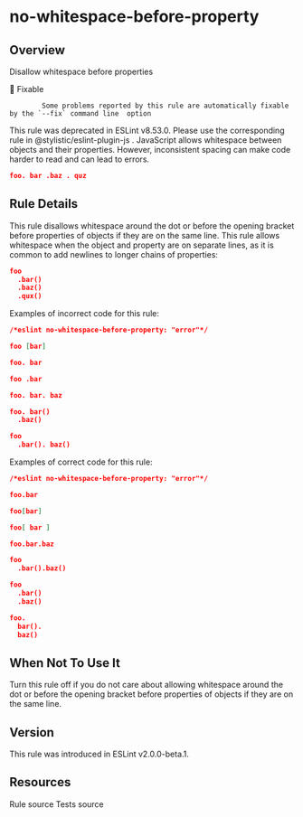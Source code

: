 
# no-whitespace-before-property
## Overview
Disallow whitespace before properties


🔧 Fixable

            Some problems reported by this rule are automatically fixable by the `--fix` command line  option
        


This rule was deprecated in ESLint v8.53.0. Please use the corresponding rule  in @stylistic/eslint-plugin-js .
JavaScript allows whitespace between objects and their properties. However, inconsistent spacing can make code harder to read and can lead to errors.

```json
foo. bar .baz . quz
```
## Rule Details
This rule disallows whitespace around the dot or before the opening bracket before properties of objects if they are on the same line. This rule allows whitespace when the object and property are on separate lines, as it is common to add newlines to longer chains of properties:

```json
foo
  .bar()
  .baz()
  .qux()
```
Examples of incorrect code for this rule:


```json
/*eslint no-whitespace-before-property: "error"*/

foo [bar]

foo. bar

foo .bar

foo. bar. baz

foo. bar()
  .baz()

foo
  .bar(). baz()
```
Examples of correct code for this rule:


```json
/*eslint no-whitespace-before-property: "error"*/

foo.bar

foo[bar]

foo[ bar ]

foo.bar.baz

foo
  .bar().baz()

foo
  .bar()
  .baz()

foo.
  bar().
  baz()
```
## When Not To Use It
Turn this rule off if you do not care about allowing whitespace around the dot or before the opening bracket before properties of objects if they are on the same line.
## Version
This rule was introduced in ESLint v2.0.0-beta.1.
## Resources

Rule source 
Tests source 

